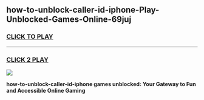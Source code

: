 
## how-to-unblock-caller-id-iphone-Play-Unblocked-Games-Online-69juj
<h3>
<a href="https://premium76.site?title=how-to-unblock-caller-id-iphone&ref=25A">CLICK TO PLAY</a></h3>
<hr>

<h3>
<a href="https://premium76.site?title=how-to-unblock-caller-id-iphone&ref=25A">CLICK 2 PLAY</a>
  
</h3>

<a href="https://premium76.site?title=how-to-unblock-caller-id-iphone&ref=25A"><img src="https://clearcache.store/games.png"></a>


**how-to-unblock-caller-id-iphone games unblocked: Your Gateway to Fun and Accessible Online Gaming**
